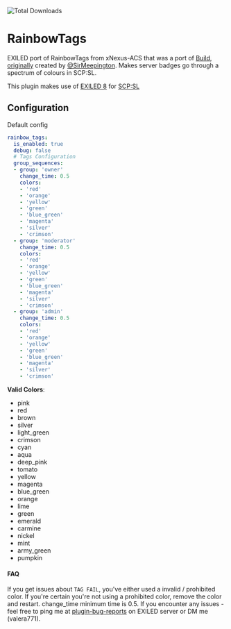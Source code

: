 ![Total Downloads](https://img.shields.io/github/downloads/NotIntense/RainbowTags/total)


# RainbowTags
EXILED port of RainbowTags from xNexus-ACS that was a port of [Build](https://github.com/BuildBoy12-SL), [originally](https://github.com/sirmeepington/RainbowTag/) created by [@SirMeepington](https://github.com/sirmeepington). Makes server badges go through a spectrum of colours in SCP:SL. 

This plugin makes use of [EXILED 8](https://github.com/Exiled-Team/EXILED/releases/latest) for [SCP:SL](https://scpslgame.com/)

## Configuration

Default config
```yaml
rainbow_tags:
  is_enabled: true
  debug: false
  # Tags Configuration
  group_sequences:
  - group: 'owner'
    change_time: 0.5
    colors:
    - 'red'
    - 'orange'
    - 'yellow'
    - 'green'
    - 'blue_green'
    - 'magenta'
    - 'silver'
    - 'crimson'
  - group: 'moderator'
    change_time: 0.5
    colors:
    - 'red'
    - 'orange'
    - 'yellow'
    - 'green'
    - 'blue_green'
    - 'magenta'
    - 'silver'
    - 'crimson'
  - group: 'admin'
    change_time: 0.5
    colors:
    - 'red'
    - 'orange'
    - 'yellow'
    - 'green'
    - 'blue_green'
    - 'magenta'
    - 'silver'
    - 'crimson'
```

**Valid Colors**:
* pink
* red
* brown
* silver
* light_green
* crimson
* cyan
* aqua
* deep_pink
* tomato
* yellow
* magenta
* blue_green
* orange
* lime
* green
* emerald
* carmine
* nickel
* mint
* army_green
* pumpkin


#### FAQ

If you get issues about `TAG FAIL`, you've either used a invalid / prohibited color. If you're certain you're not using a prohibited color, remove the color and restart.
change_time minimum time is 0.5.
If you encounter any issues - feel free to ping me at [plugin-bug-reports](https://discord.com/channels/656673194693885975/817074252724699136) on EXILED server or DM me (valera771).

